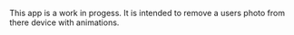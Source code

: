 This app is a work in progess.  It is intended to remove a users photo from there device with animations.
